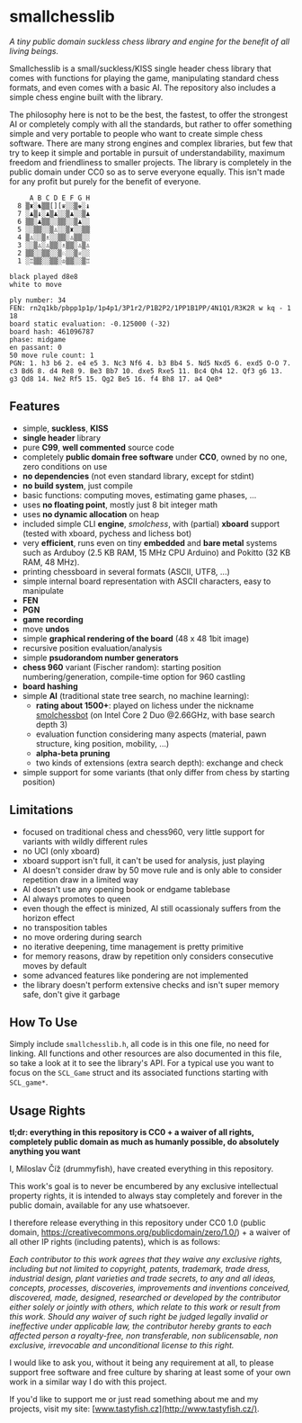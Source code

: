 # smallchesslib

*A tiny public domain suckless chess library and engine for the benefit of all living beings.*

Smallchesslib is a small/suckless/KISS single header chess library that comes
with functions for playing the game, manipulating standard chess formats, and
even comes with a basic AI. The repository also includes a simple chess engine
built with the library.

The philosophy here is not to be the best, the fastest, to offer the strongest
AI or completely comply with all the standards, but rather to offer something
simple and very portable to people who want to create simple chess software.
There are many strong engines and complex libraries, but few that try to keep it
simple and portable in pursuit of understandability, maximum freedom and
friendliness to smaller projects. The library is completely in the public domain
under CC0 so as to serve everyone equally. This isn't made for any profit but
purely for the benefit of everyone.

```
     A B C D E F G H
  8 ▒♜░♞▒▒[][♛░░▒♚░♝
  7 ░♟▒♝░♟▒♟░░▒♟░░▒♟
  6 ▒▒░♟▒▒░░▒▒░░▒♟░░
  5 ░░▒▒░░▒♙░░▒♜░░▒▒
  4 ▒♙░░▒♗░░▒▒░♙▒▒░░
  3 ░░▒♙░♙▒▒░♗▒▒░♙▒♙
  2 ▒▒░░▒▒░░▒♘░░▒♕░░
  1 ░♖▒▒░░▒▒░♔▒▒░░▒♖

black played d8e8
white to move

ply number: 34
FEN: rn2q1kb/pbpp1p1p/1p4p1/3P1r2/P1B2P2/1PP1B1PP/4N1Q1/R3K2R w kq - 1 18
board static evaluation: -0.125000 (-32)
board hash: 461096787
phase: midgame
en passant: 0
50 move rule count: 1
PGN: 1. h3 b6 2. e4 e5 3. Nc3 Nf6 4. b3 Bb4 5. Nd5 Nxd5 6. exd5 O-O 7. c3 Bd6 8. d4 Re8 9. Be3 Bb7 10. dxe5 Rxe5 11. Bc4 Qh4 12. Qf3 g6 13. g3 Qd8 14. Ne2 Rf5 15. Qg2 Be5 16. f4 Bh8 17. a4 Qe8*
```

## Features

- simple, **suckless**, **KISS**
- **single header** library
- pure **C99**, **well commented** source code
- completely **public domain free software** under **CC0**, owned by no one, zero conditions on use
- **no dependencies** (not even standard library, except for stdint)
- **no build system**, just compile
- basic functions: computing moves, estimating game phases, ...
- uses **no floating point**, mostly just 8 bit integer math
- uses **no dynamic allocation** on heap
- included simple CLI **engine**, *smolchess*, with (partial) **xboard** support (tested with xboard, pychess and lichess bot)
- very **efficient**, runs even on tiny **embedded** and **bare metal** systems such as Arduboy
  (2.5 KB RAM, 15 MHz CPU Arduino) and Pokitto (32 KB RAM, 48 MHz).
- printing chessboard in several formats (ASCII, UTF8, ...)
- simple internal board representation with ASCII characters, easy to manipulate
- **FEN**
- **PGN**
- **game recording**
- move **undos**
- simple **graphical rendering of the board** (48 x 48 1bit image)
- recursive position evaluation/analysis
- simple **psudorandom number generators**
- **chess 960** variant (Fischer random): starting position numbering/generation, compile-time option for 960 castling
- **board hashing**
- simple **AI** (traditional state tree search, no machine learning):
  - **rating about 1500+**: played on lichess under the nickname [smolchessbot](https://lichess.org/@/smolchessbot) (on Intel Core 2 Duo @2.66GHz, with base search depth 3)
  - evaluation function considering many aspects (material, pawn structure, king
    position, mobility, ...)
  - **alpha-beta pruning**
  - two kinds of extensions (extra search depth): exchange and check
- simple support for some variants (that only differ from chess by starting position)

## Limitations

- focused on traditional chess and chess960, very little support for variants with wildly different rules
- no UCI (only xboard)
- xboard support isn't full, it can't be used for analysis, just playing
- AI doesn't consider draw by 50 move rule and is only able to consider repetition draw in a limited way
- AI doesn't use any opening book or endgame tablebase
- AI always promotes to queen
- even though the effect is minized, AI still ocassionaly suffers from the horizon effect
- no transposition tables
- no move ordering during search
- no iterative deepening, time management is pretty primitive
- for memory reasons, draw by repetition only considers consecutive moves by default
- some advanced features like pondering are not implemented
- the library doesn't perform extensive checks and isn't super memory safe, don't give it garbage

## How To Use

Simply include `smallchesslib.h`, all code is in this one file, no need for linking. All functions and
other resources are also documented in this file, so take a look at it to see the library's API. For a
typical use you want to focus on the `SCL_Game` struct and its associated functions starting with
`SCL_game*`.

## Usage Rights

**tl;dr: everything in this repository is CC0 + a waiver of all rights, completely public domain as much as humanly possible, do absolutely anything you want**

I, Miloslav Číž (drummyfish), have created everything in this repository.

This work's goal is to never be encumbered by any exclusive intellectual property rights, it is intended to always stay completely and forever in the public domain, available for any use whatsoever.

I therefore release everything in this repository under CC0 1.0 (public domain, https://creativecommons.org/publicdomain/zero/1.0/) + a waiver of all other IP rights (including patents), which is as follows:

*Each contributor to this work agrees that they waive any exclusive rights, including but not limited to copyright, patents, trademark, trade dress, industrial design, plant varieties and trade secrets, to any and all ideas, concepts, processes, discoveries, improvements and inventions conceived, discovered, made, designed, researched or developed by the contributor either solely or jointly with others, which relate to this work or result from this work. Should any waiver of such right be judged legally invalid or ineffective under applicable law, the contributor hereby grants to each affected person a royalty-free, non transferable, non sublicensable, non exclusive, irrevocable and unconditional license to this right.*

I would like to ask you, without it being any requirement at all, to please support free software and free culture by sharing at least some of your own work in a similar way I do with this project.

If you'd like to support me or just read something about me and my projects, visit my site: [www.tastyfish.cz](http://www.tastyfish.cz/).
